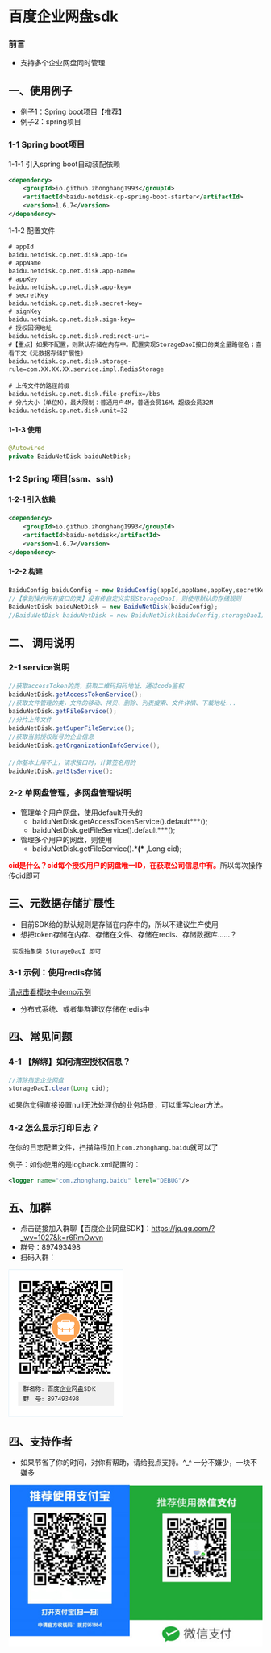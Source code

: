 # 百度企业网盘sdk

### 前言
- 支持多个企业网盘同时管理

## 一、使用例子

- 例子1：Spring boot项目【推荐】
- 例子2：spring项目

### 1-1 Spring boot项目
1-1-1 引入spring boot自动装配依赖

```xml
<dependency>
    <groupId>io.github.zhonghang1993</groupId>
    <artifactId>baidu-netdisk-cp-spring-boot-starter</artifactId>
    <version>1.6.7</version>
</dependency>
```

1-1-2 配置文件
```properties
# appId
baidu.netdisk.cp.net.disk.app-id=
# appName
baidu.netdisk.cp.net.disk.app-name=
# appKey
baidu.netdisk.cp.net.disk.app-key=
# secretKey
baidu.netdisk.cp.net.disk.secret-key=
# signKey
baidu.netdisk.cp.net.disk.sign-key=
# 授权回调地址
baidu.netdisk.cp.net.disk.redirect-uri=
#【重点】如果不配置，则默认存储在内存中。配置实现StorageDaoI接口的类全量路径名；查看下文《元数据存储扩展性》
baidu.netdisk.cp.net.disk.storage-rule=com.XX.XX.XX.service.impl.RedisStorage

# 上传文件的路径前缀
baidu.netdisk.cp.net.disk.file-prefix=/bbs
# 分片大小（单位M），最大限制：普通用户4M，普通会员16M，超级会员32M
baidu.netdisk.cp.net.disk.unit=32

```

#### 1-1-3 使用

```java
@Autowired
private BaiduNetDisk baiduNetDisk;
```

### 1-2 Spring 项目(ssm、ssh)

#### 1-2-1 引入依赖

```xml
<dependency>
    <groupId>io.github.zhonghang1993</groupId>
    <artifactId>baidu-netdisk</artifactId>
    <version>1.6.7</version>
</dependency>
```

#### 1-2-2 构建

```java
BaiduConfig baiduConfig = new BaiduConfig(appId,appName,appKey,secretKey,singKey,redirectUri,filePrefix,unit);
//【拿到操作所有接口的类】没有传自定义实现StorageDaoI，则使用默认的存储规则
BaiduNetDisk baiduNetDisk = new BaiduNetDisk(baiduConfig);
//BaiduNetDisk baiduNetDisk = new BaiduNetDisk(baiduConfig,storageDaoI);
```

## 二、 调用说明

### 2-1 service说明

```java
//获取accessToken的类，获取二维码扫码地址、通过code鉴权
baiduNetDisk.getAccessTokenService();
//获取文件管理的类，文件的移动、拷贝、删除、列表搜索、文件详情、下载地址...
baiduNetDisk.getFileService();
//分片上传文件
baiduNetDisk.getSuperFileService();
//获取当前授权账号的企业信息
baiduNetDisk.getOrganizationInfoService();

//你基本上用不上，请求接口时，计算签名用的
baiduNetDisk.getStsService();
```

### 2-2 单网盘管理，多网盘管理说明

- 管理单个用户网盘，使用default开头的
  - baiduNetDisk.getAccessTokenService().default***();
  - baiduNetDisk.getFileService().default***();
- 管理多个用户的网盘，则使用
  - baiduNetDisk.getFileService().\***(\*** ,Long cid);

<font style="color:red">**cid是什么？cid每个授权用户的网盘唯一ID，在获取公司信息中有。**</font>所以每次操作传cid即可


## 三、元数据存储扩展性
- 目前SDK给的默认规则是存储在内存中的，所以不建议生产使用
- 想把token存储在内存、存储在文件、存储在redis、存储数据库......？

` 实现抽象类 StorageDaoI 即可`

### 3-1 示例：使用redis存储

[请点击看模块中demo示例](demo.md)

- 分布式系统、或者集群建议存储在redis中

## 四、常见问题


### 4-1 【解绑】如何清空授权信息？

```java
//清除指定企业网盘
storageDaoI.clear(Long cid);
```
如果你觉得直接设置null无法处理你的业务场景，可以重写clear方法。

### 4-2 怎么显示打印日志？

在你的日志配置文件，扫描路径加上`com.zhonghang.baidu`就可以了

例子：如你使用的是logback.xml配置的：
```xml
<logger name="com.zhonghang.baidu" level="DEBUG"/>
```

## 五、加群

- 点击链接加入群聊【百度企业网盘SDK】：https://jq.qq.com/?_wv=1027&k=r6RmOwvn
- 群号：897493498
- 扫码入群：

![avatar](group.png)

## 四、支持作者
- 如果节省了你的时间，对你有帮助，请给我点支持。^_^ 一分不嫌少，一块不嫌多

![avatar](code.jpg)
